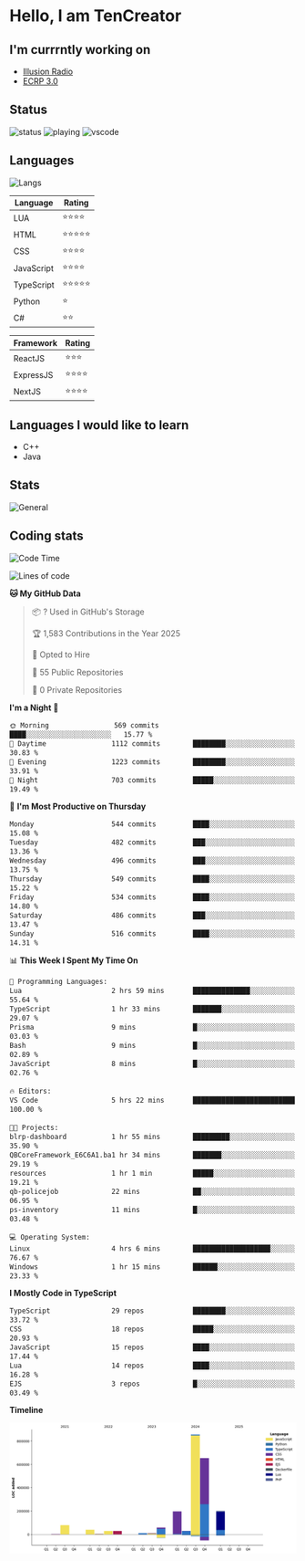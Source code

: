 # Hello, I am TenCreator

## I'm currrntly working on
- [Illusion Radio](https://illusionradio.co.uk/)
- [ECRP 3.0](http://github.com/Emerald-Coast-Roleplay/)

## Status
![status](https://api.statusbadges.me/badge/status/518334475038359555?simple=true&style=for-the-badge)
![playing](https://api.statusbadges.me/badge/playing/518334475038359555?style=for-the-badge)
![vscode](https://api.statusbadges.me/badge/vscode/518334475038359555?style=for-the-badge)

## Languages
![Langs](https://github-readme-stats.vercel.app/api/top-langs/?username=tencreator&layout=compact&theme=radical)


|Language|Rating|
|--------|------|
|LUA|⭐️⭐️⭐️⭐️|
|HTML|⭐️⭐️⭐️⭐️⭐️|
|CSS|⭐️⭐️⭐️⭐️|
|JavaScript|⭐️⭐️⭐️⭐️|
|TypeScript|⭐️⭐️⭐️⭐️⭐️|
|Python|⭐️|
|C#|⭐️⭐️ |

|Framework|Rating|
|--------|------|
|ReactJS|⭐️⭐️⭐|
|ExpressJS|⭐️⭐️⭐️⭐️|
|NextJS|⭐️⭐️⭐⭐️|

## Languages I would like to learn
- C++
- Java

## Stats
![General](https://github-readme-stats.vercel.app/api?username=tencreator&show_icons=true&theme=radical)

## Coding stats

<!--START_SECTION:waka-->
![Code Time](http://img.shields.io/badge/Code%20Time-505%20hrs%2015%20mins-blue)

![Lines of code](https://img.shields.io/badge/From%20Hello%20World%20I%27ve%20Written-2.2%20million%20lines%20of%20code-blue)

**🐱 My GitHub Data** 

> 📦 ? Used in GitHub's Storage 
 > 
> 🏆 1,583 Contributions in the Year 2025
 > 
> 💼 Opted to Hire
 > 
> 📜 55 Public Repositories 
 > 
> 🔑 0 Private Repositories 
 > 
**I'm a Night 🦉** 

```text
🌞 Morning                569 commits         ████░░░░░░░░░░░░░░░░░░░░░   15.77 % 
🌆 Daytime                1112 commits        ████████░░░░░░░░░░░░░░░░░   30.83 % 
🌃 Evening                1223 commits        ████████░░░░░░░░░░░░░░░░░   33.91 % 
🌙 Night                  703 commits         █████░░░░░░░░░░░░░░░░░░░░   19.49 % 
```
📅 **I'm Most Productive on Thursday** 

```text
Monday                   544 commits         ████░░░░░░░░░░░░░░░░░░░░░   15.08 % 
Tuesday                  482 commits         ███░░░░░░░░░░░░░░░░░░░░░░   13.36 % 
Wednesday                496 commits         ███░░░░░░░░░░░░░░░░░░░░░░   13.75 % 
Thursday                 549 commits         ████░░░░░░░░░░░░░░░░░░░░░   15.22 % 
Friday                   534 commits         ████░░░░░░░░░░░░░░░░░░░░░   14.80 % 
Saturday                 486 commits         ███░░░░░░░░░░░░░░░░░░░░░░   13.47 % 
Sunday                   516 commits         ████░░░░░░░░░░░░░░░░░░░░░   14.31 % 
```


📊 **This Week I Spent My Time On** 

```text
💬 Programming Languages: 
Lua                      2 hrs 59 mins       ██████████████░░░░░░░░░░░   55.64 % 
TypeScript               1 hr 33 mins        ███████░░░░░░░░░░░░░░░░░░   29.07 % 
Prisma                   9 mins              █░░░░░░░░░░░░░░░░░░░░░░░░   03.03 % 
Bash                     9 mins              █░░░░░░░░░░░░░░░░░░░░░░░░   02.89 % 
JavaScript               8 mins              █░░░░░░░░░░░░░░░░░░░░░░░░   02.76 % 

🔥 Editors: 
VS Code                  5 hrs 22 mins       █████████████████████████   100.00 % 

🐱‍💻 Projects: 
blrp-dashboard           1 hr 55 mins        █████████░░░░░░░░░░░░░░░░   35.90 % 
QBCoreFramework_E6C6A1.ba1 hr 34 mins        ███████░░░░░░░░░░░░░░░░░░   29.19 % 
resources                1 hr 1 min          █████░░░░░░░░░░░░░░░░░░░░   19.21 % 
qb-policejob             22 mins             ██░░░░░░░░░░░░░░░░░░░░░░░   06.95 % 
ps-inventory             11 mins             █░░░░░░░░░░░░░░░░░░░░░░░░   03.48 % 

💻 Operating System: 
Linux                    4 hrs 6 mins        ███████████████████░░░░░░   76.67 % 
Windows                  1 hr 15 mins        ██████░░░░░░░░░░░░░░░░░░░   23.33 % 
```

**I Mostly Code in TypeScript** 

```text
TypeScript               29 repos            ████████░░░░░░░░░░░░░░░░░   33.72 % 
CSS                      18 repos            █████░░░░░░░░░░░░░░░░░░░░   20.93 % 
JavaScript               15 repos            ████░░░░░░░░░░░░░░░░░░░░░   17.44 % 
Lua                      14 repos            ████░░░░░░░░░░░░░░░░░░░░░   16.28 % 
EJS                      3 repos             █░░░░░░░░░░░░░░░░░░░░░░░░   03.49 % 
```



**Timeline**

![Lines of Code chart](https://raw.githubusercontent.com/tencreator/tencreator/main/assets/bar_graph.png)


<!--END_SECTION:waka-->
